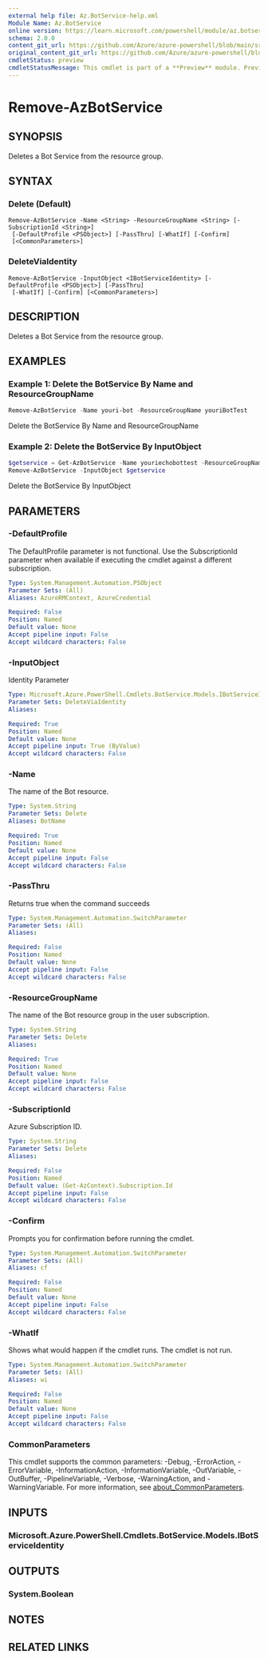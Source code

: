 ```yaml
---
external help file: Az.BotService-help.xml
Module Name: Az.BotService
online version: https://learn.microsoft.com/powershell/module/az.botservice/remove-azbotservice
schema: 2.0.0
content_git_url: https://github.com/Azure/azure-powershell/blob/main/src/BotService/BotService/help/Remove-AzBotService.md
original_content_git_url: https://github.com/Azure/azure-powershell/blob/main/src/BotService/BotService/help/Remove-AzBotService.md
cmdletStatus: preview
cmdletStatusMessage: This cmdlet is part of a **Preview** module. Preview versions aren't recommended for use in production environments. For more information, see https://aka.ms/azps-refstatus.
---
```


# Remove-AzBotService

## SYNOPSIS
Deletes a Bot Service from the resource group.

## SYNTAX

### Delete (Default)
```
Remove-AzBotService -Name <String> -ResourceGroupName <String> [-SubscriptionId <String>]
 [-DefaultProfile <PSObject>] [-PassThru] [-WhatIf] [-Confirm]
 [<CommonParameters>]
```

### DeleteViaIdentity
```
Remove-AzBotService -InputObject <IBotServiceIdentity> [-DefaultProfile <PSObject>] [-PassThru]
 [-WhatIf] [-Confirm] [<CommonParameters>]
```

## DESCRIPTION
Deletes a Bot Service from the resource group.

## EXAMPLES

### Example 1: Delete the BotService By Name and ResourceGroupName
```powershell
Remove-AzBotService -Name youri-bot -ResourceGroupName youriBotTest
```

Delete the BotService By Name and ResourceGroupName

### Example 2: Delete the BotService By InputObject
```powershell
$getservice = Get-AzBotService -Name youriechobottest -ResourceGroupName youriBotTest
Remove-AzBotService -InputObject $getservice
```

Delete the BotService By InputObject

## PARAMETERS

### -DefaultProfile
The DefaultProfile parameter is not functional.
Use the SubscriptionId parameter when available if executing the cmdlet against a different subscription.

```yaml
Type: System.Management.Automation.PSObject
Parameter Sets: (All)
Aliases: AzureRMContext, AzureCredential

Required: False
Position: Named
Default value: None
Accept pipeline input: False
Accept wildcard characters: False
```

### -InputObject
Identity Parameter

```yaml
Type: Microsoft.Azure.PowerShell.Cmdlets.BotService.Models.IBotServiceIdentity
Parameter Sets: DeleteViaIdentity
Aliases:

Required: True
Position: Named
Default value: None
Accept pipeline input: True (ByValue)
Accept wildcard characters: False
```

### -Name
The name of the Bot resource.

```yaml
Type: System.String
Parameter Sets: Delete
Aliases: BotName

Required: True
Position: Named
Default value: None
Accept pipeline input: False
Accept wildcard characters: False
```

### -PassThru
Returns true when the command succeeds

```yaml
Type: System.Management.Automation.SwitchParameter
Parameter Sets: (All)
Aliases:

Required: False
Position: Named
Default value: None
Accept pipeline input: False
Accept wildcard characters: False
```

### -ResourceGroupName
The name of the Bot resource group in the user subscription.

```yaml
Type: System.String
Parameter Sets: Delete
Aliases:

Required: True
Position: Named
Default value: None
Accept pipeline input: False
Accept wildcard characters: False
```

### -SubscriptionId
Azure Subscription ID.

```yaml
Type: System.String
Parameter Sets: Delete
Aliases:

Required: False
Position: Named
Default value: (Get-AzContext).Subscription.Id
Accept pipeline input: False
Accept wildcard characters: False
```

### -Confirm
Prompts you for confirmation before running the cmdlet.

```yaml
Type: System.Management.Automation.SwitchParameter
Parameter Sets: (All)
Aliases: cf

Required: False
Position: Named
Default value: None
Accept pipeline input: False
Accept wildcard characters: False
```

### -WhatIf
Shows what would happen if the cmdlet runs.
The cmdlet is not run.

```yaml
Type: System.Management.Automation.SwitchParameter
Parameter Sets: (All)
Aliases: wi

Required: False
Position: Named
Default value: None
Accept pipeline input: False
Accept wildcard characters: False
```

### CommonParameters
This cmdlet supports the common parameters: -Debug, -ErrorAction, -ErrorVariable, -InformationAction, -InformationVariable, -OutVariable, -OutBuffer, -PipelineVariable, -Verbose, -WarningAction, and -WarningVariable. For more information, see [about_CommonParameters](http://go.microsoft.com/fwlink/?LinkID=113216).

## INPUTS

### Microsoft.Azure.PowerShell.Cmdlets.BotService.Models.IBotServiceIdentity

## OUTPUTS

### System.Boolean

## NOTES

## RELATED LINKS
